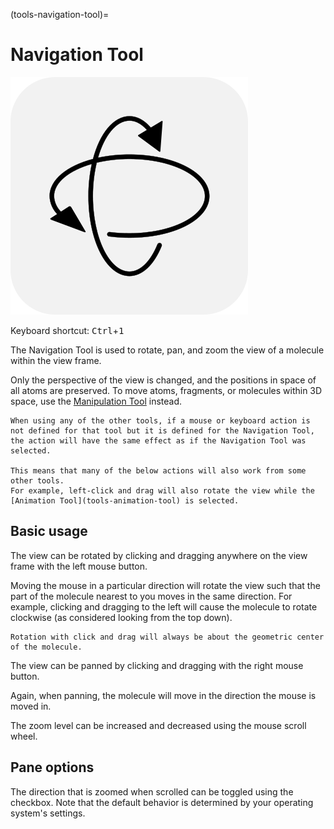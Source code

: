 (tools-navigation-tool)=

# Navigation Tool

![The icon of the Navigation Tool in light mode.](../../_static/icon_navigate.svg)

Keyboard shortcut: <kbd>Ctrl</kbd>+<kbd>1</kbd>

The Navigation Tool is used to rotate, pan, and zoom the view of a molecule within the view frame.

Only the perspective of the view is changed, and the positions in space of all atoms are preserved.
To move atoms, fragments, or molecules within 3D space, use the [Manipulation Tool](tools-manipulation-tool) instead.

```{tip}
When using any of the other tools, if a mouse or keyboard action is not defined for that tool but it is defined for the Navigation Tool, the action will have the same effect as if the Navigation Tool was selected.

This means that many of the below actions will also work from some other tools.
For example, left-click and drag will also rotate the view while the [Animation Tool](tools-animation-tool) is selected.
```

## Basic usage

The view can be rotated by clicking and dragging anywhere on the view frame with the left mouse button.

Moving the mouse in a particular direction will rotate the view such that the part of the molecule nearest to you moves in the same direction.
For example, clicking and dragging to the left will cause the molecule to rotate clockwise (as considered looking from the top down).

```{tip}
Rotation with click and drag will always be about the geometric center of the molecule.
```

The view can be panned by clicking and dragging with the right mouse button.

Again, when panning, the molecule will move in the direction the mouse is moved in.

The zoom level can be increased and decreased using the mouse scroll wheel.

## Pane options

The direction that is zoomed when scrolled can be toggled using the checkbox.
Note that the default behavior is determined by your operating system's settings.
